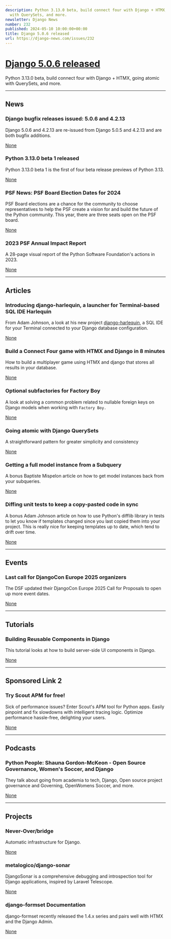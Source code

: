 ```yaml
---
description: Python 3.13.0 beta, build connect four with Django + HTMX, going atomic
  with QuerySets, and more.
newsletter: Django News
number: 232
published: 2024-05-10 10:00:00+00:00
title: Django 5.0.6 released
url: https://django-news.com/issues/232
---
```


# [Django 5.0.6 released](https://django-news.com/issues/232)

Python 3.13.0 beta, build connect four with Django + HTMX, going atomic with QuerySets, and more.

  ----

  ## News

  ### Django bugfix releases issued: 5.0.6 and 4.2.13

  <p>Django 5.0.6 and 4.2.13 are re-issued from Django 5.0.5 and 4.2.13 and are both bugfix additions.</p>

  [None](None)

  ### Python 3.13.0 beta 1 released

  <p>Python 3.13.0 beta 1 is the first of four beta release previews of Python 3.13.</p>

  [None](None)

  ### PSF News: PSF Board Election Dates for 2024

  <p>PSF Board elections are a chance for the community to choose representatives to help the PSF create a vision for and build the future of the Python community. This year, there are three seats open on the PSF board.</p>

  [None](None)

  ### 2023 PSF Annual Impact Report

  <p>A 28-page visual report of the Python Software Foundation's actions in 2023.</p>

  [None](None)

  ----

  ## Articles

  ### Introducing django-harlequin, a launcher for Terminal-based SQL IDE Harlequin

  <p>From Adam Johnson, a look at his new project <a href="https://cur.at/abT6ux3">django-harlequin</a>, a SQL IDE for your Terminal connected to your Django database configuration.</p>

  [None](None)

  ### Build a Connect Four game with HTMX and Django in 8 minutes

  <p>How to build a multiplayer game using HTMX and django that stores all results in your database.</p>

  [None](None)

  ### Optional subfactories for Factory Boy

  <p>A look at solving a common problem related to nullable foreign keys on Django models when working with <code>Factory Boy.</code></p>

  [None](None)

  ### Going atomic with Django QuerySets

  <p>A straightforward pattern for greater simplicity and consistency</p>

  [None](None)

  ### Getting a full model instance from a Subquery

  <p>A bonus Baptiste Mispelon article on how to get model instances back from your subqueries.</p>

  [None](None)

  ### Diffing unit tests to keep a copy-pasted code in sync

  <p>A bonus Adam Johnson article on how to use Python's difflib library in tests to let you know if templates changed since you last copied them into your project. This is really nice for keeping templates up to date, which tend to drift over time.</p>

  [None](None)

  ----

  ## Events

  ### Last call for DjangoCon Europe 2025 organizers

  <p>The DSF updated their DjangoCon Europe 2025 Call for Proposals to open up more event dates.</p>

  [None](None)

  ----

  ## Tutorials

  ### Building Reusable Components in Django

  <p>This tutorial looks at how to build server-side UI components in Django.</p>

  [None](None)

  ----

  ## Sponsored Link 2

  ### Try Scout APM for free!

  <p>Sick of performance issues? Enter Scout's APM tool for Python apps. Easily pinpoint and fix slowdowns with intelligent tracing logic. Optimize performance hassle-free, delighting your users.</p>

  [None](None)

  ----

  ## Podcasts

  ### Python People: Shauna Gordon-McKeon - Open Source Governance, Women's Soccer, and Django

  <p>They talk about going from academia to tech, Django, Open source project governance and Governing, OpenWomens Soccer, and more.</p>

  [None](None)

  ----

  ## Projects

  ### Never-Over/bridge

  <p>Automatic infrastructure for Django.</p>

  [None](None)

  ### metalogico/django-sonar

  <p>DjangoSonar is a comprehensive debugging and introspection tool for Django applications, inspired by Laravel Telescope.</p>

  [None](None)

  ### django-formset Documentation

  <p>django-formset recently released the 1.4.x series and pairs well with HTMX and the Django Admin.</p>

  [None](None)